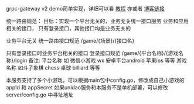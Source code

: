 grpc-gateway v2 demo简单实现，详细可以看 [教程](grpc-gateway教程.md) 亦或者 [博客链接](https://www.cnblogs.com/cxt618/p/15647316.html)


统一路由规范：
目标：实现一个平台无关的，业务无关统一接口服务
业务和应用相关的接口， 只有登录接口，其他接口均是业务无关的

业务平台无关 统一路由接口规范 /game/{场景}/{接口名}

只有登录接口时业务平台相关的接口
登录接口规范  /game/{平台名称}/{游戏名称}/login
备注:
平台名称 如 微信小游戏 wx  安卓平台android  苹果ios 等等
游戏名称 如斗子象棋 chess 桌球 billiard 等等

本服务支持了多个小游戏，可以根据main包中config.go，修改成自己小游戏的appId 和 appSecret
如果unidao服务和本服务不是单机部署，可以修改server/config.go 中寻址地址
      



